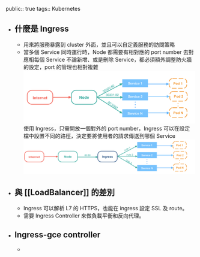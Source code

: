public:: true
tags:: Kubernetes

- ## 什麼是 Ingress
	- 用來將服務暴露到 cluster 外面，並且可以自定義服務的訪問策略
	- 當多個 Service 同時運行時，Node 都需要有相對應的 port number 去對應相每個 Service
	  不論新增、或是刪除 Service，都必須額外調整防火牆的設定，port 的管理也相對複雜
	  ![image.png](../assets/image_1722609839251_0.png)
	  使用 Ingress，只需開放一個對外的 port number，Ingress 可以在設定檔中設置不同的路徑，決定要將使用者的請求傳送到哪個 Service
	  ![image.png](../assets/image_1722609956718_0.png)
- ## 與 [[LoadBalancer]] 的差別
	- Ingress 可以解析 L7 的 HTTPS，也能在 ingress 設定 SSL 及 route。
	- 需要 Ingress Controller 來做負載平衡和反向代理。
- ## Ingress-gce controller
	-